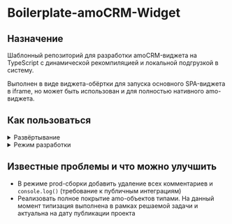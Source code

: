 # Boilerplate-amoCRM-Widget

## Назначение

Шаблонный репозиторий для разработки amoCRM-виджета на TypeScript c динамической рекомпиляцией и локальной подгрузкой в систему.

Выполнен в виде виджета-обёртки для запуска основного SPA-виджета в iframe, но может быть использован и для полностью нативного amo-виджета.

## Как пользоваться

<details>
    <summary>Развёртывание</summary>
    
- Склонировать репозиторий:

        git clone https://github.com/jasper7466/Boilerplate-amoCRM-Widget.git

- Установить зависимости:

        npm install

</details>

<details>
    <summary>Режим разработки</summary>

- Выполнить сборку виджета-загрузчика:

        npm run build-loader

По завершении работы скрипта в директории `./dist` будет сформирован архив `widget.zip`.

Виджет загрузчик отличается от обычного лишь модифицированным файлом `script.js`, содержимое которого заменяется на конструкцию вида:

```javascript
define([
  'http://localhost:${config.port}/script.js',
  'jquery',
  'lib/components.base/modal',
], function (widget, $, Modal) {
  return widget;
});
```

Это позволяет выполнять загрузку исходного кода с локального сервера без необходимости подготовки zip-архива и его загрузки через веб-интерфейс после каждого изменения.

- Загрузить виджет-загрузчик как приватную интеграцию через интерфейс amo-маркета
- Запустить сборку и локальный хостинг проекта командой:

        npm run start

При этом проект будет автоматически пересобираться при детектировании изменений в \*.ts-файлах и файлах статики ( \*.css, \*.twig).

Для применения изменений после очередной пересборки - достаточно лишь обновить вкладку amoCRM в браузере.

</details>

## Известные проблемы и что можно улучшить

- В режиме prod-сборки добавить удаление всех комментариев и `console.log()` (требование к публичным интеграциям)
- Реализовать полное покрытие amo-объектов типами. На данный момент типизация выполнена в рамках решаемой задачи и актуальна на дату публикации проекта
